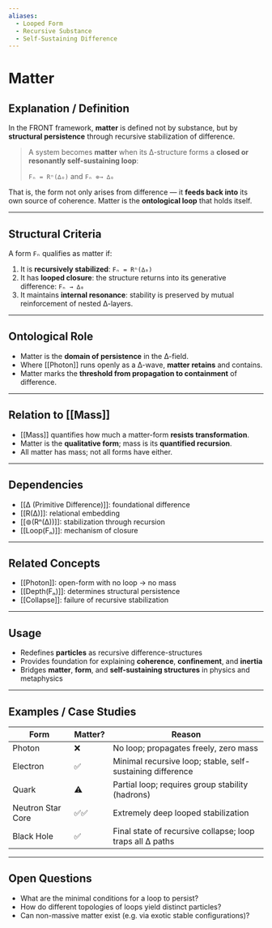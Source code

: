 ```yaml
---
aliases:
  - Looped Form
  - Recursive Substance
  - Self-Sustaining Difference
---
```


# Matter

## Explanation / Definition

In the FRONT framework, **matter** is defined not by substance, but by **structural persistence** through recursive stabilization of difference.

> A system becomes **matter** when its ∆-structure forms a **closed or resonantly self-sustaining loop**:
>
> `Fₙ = Rⁿ(∆₀)` and `Fₙ ⊚→ ∆₀`

That is, the form not only arises from difference — it **feeds back into** its own source of coherence. Matter is the **ontological loop** that holds itself.

---

## Structural Criteria

A form `Fₙ` qualifies as matter if:

1. It is **recursively stabilized**: `Fₙ = Rⁿ(∆₀)`
2. It has **looped closure**: the structure returns into its generative difference: `Fₙ → ∆₀`
3. It maintains **internal resonance**: stability is preserved by mutual reinforcement of nested ∆-layers.

---

## Ontological Role

- Matter is the **domain of persistence** in the ∆-field.
- Where [[Photon]] runs openly as a ∆-wave, **matter retains** and contains.
- Matter marks the **threshold from propagation to containment** of difference.

---

## Relation to [[Mass]]

- [[Mass]] quantifies how much a matter-form **resists transformation**.
- Matter is the **qualitative form**; mass is its **quantified recursion**.
- All matter has mass; not all forms have either.

---

## Dependencies

- [[∆ (Primitive Difference)]]: foundational difference
- [[R(∆)]]: relational embedding
- [[⊚(Rⁿ(∆))]]: stabilization through recursion
- [[Loop(Fₙ)]]: mechanism of closure

---

## Related Concepts

- [[Photon]]: open-form with no loop → no mass
- [[Depth(Fₙ)]]: determines structural persistence
- [[Collapse]]: failure of recursive stabilization

---

## Usage

- Redefines **particles** as recursive difference-structures
- Provides foundation for explaining **coherence**, **confinement**, and **inertia**
- Bridges **matter**, **form**, and **self-sustaining structures** in physics and metaphysics

---

## Examples / Case Studies

| Form              | Matter? | Reason                                                       |
|-------------------|---------|--------------------------------------------------------------|
| Photon            | ❌      | No loop; propagates freely, zero mass                        |
| Electron          | ✅      | Minimal recursive loop; stable, self-sustaining difference   |
| Quark             | ⚠️      | Partial loop; requires group stability (hadrons)             |
| Neutron Star Core | ✅✅    | Extremely deep looped stabilization                          |
| Black Hole        | ✅      | Final state of recursive collapse; loop traps all ∆ paths    |

---

## Open Questions

- What are the minimal conditions for a loop to persist?
- How do different topologies of loops yield distinct particles?
- Can non-massive matter exist (e.g. via exotic stable configurations)?
